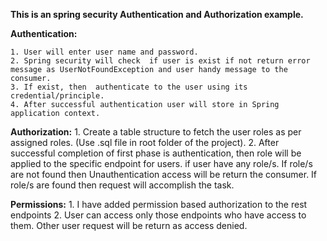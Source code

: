 **This is an spring security Authentication and Authorization example.**

**Authentication:**
```
1. User will enter user name and password.
2. Spring security will check  if user is exist if not return error message as UserNotFoundException and user handy message to the consumer.
3. If exist, then  authenticate to the user using its credential/principle.
4. After successful authentication user will store in Spring application context.
```

**Authorization:**
    1. Create a table structure to fetch the user roles as per assigned roles. (Use .sql file in root folder of the project).
    2. After successful completion of first phase is authentication, then role will be applied to the specific endpoint for users.
       if user have any role/s. If role/s are not found then Unauthentication access will be return the consumer. 
       If role/s are found then request will accomplish the task.

**Permissions:**
	1. I have added permission based authorization to the rest endpoints
	2. User can access only those endpoints who have access to them. Other user request will be return as access denied.
	
